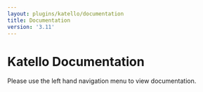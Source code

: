 ```yaml
---
layout: plugins/katello/documentation
title: Documentation
version: '3.11'
---
```


# Katello Documentation

Please use the left hand navigation menu to view documentation.
